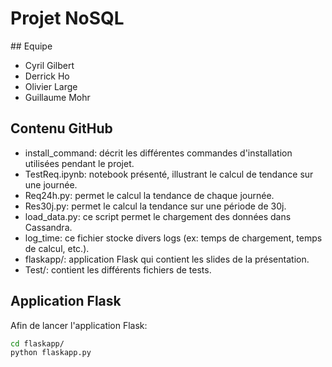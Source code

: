 # Projet NoSQL

## Equipe

* Cyril Gilbert
* Derrick Ho
* Olivier Large
* Guillaume Mohr

## Contenu GitHub

* install_command: décrit les différentes commandes d'installation utilisées pendant le projet.
* TestReq.ipynb: notebook présenté, illustrant le calcul de tendance sur une journée.
* Req24h.py: permet le calcul la tendance de chaque journée.
* Res30j.py: permet le calcul la tendance sur une période de 30j.
* load_data.py: ce script permet le chargement des données dans Cassandra.
* log_time: ce fichier stocke divers logs (ex: temps de chargement, temps de calcul, etc.). 
* flaskapp/: application Flask qui contient les slides de la présentation.
* Test/: contient les différents fichiers de tests.

## Application Flask

Afin de lancer l'application Flask:
```bash
cd flaskapp/
python flaskapp.py
```
